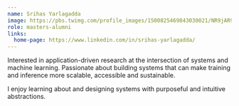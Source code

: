 ```yaml
---
name: Srihas Yarlagadda
image: https://pbs.twimg.com/profile_images/1500825469843030021/NR9jAR9T_400x400.jpg
role: masters-alumni
links:
  home-page: https://www.linkedin.com/in/srihas-yarlagadda/
---
```


Interested in application-driven research at the intersection of systems and machine learning. Passionate about building systems that can make training and inference more scalable, accessible and sustainable.

I enjoy learning about and designing systems with purposeful and intuitive abstractions.

